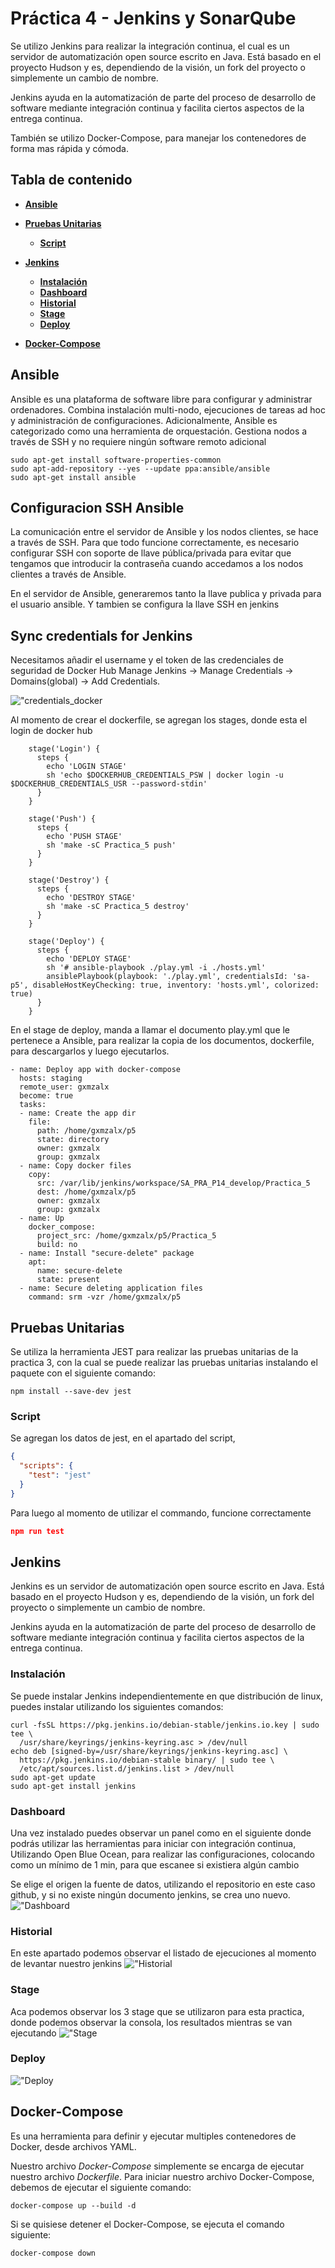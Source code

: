 # **Práctica 4 - Jenkins y SonarQube** <!-- omit in toc -->

Se utilizo Jenkins para realizar la integración continua, el cual es un servidor de automatización open source escrito en Java. Está basado en el proyecto Hudson y es, dependiendo de la visión, un fork del proyecto o simplemente un cambio de nombre.

Jenkins ayuda en la automatización de parte del proceso de desarrollo de software mediante integración continua y facilita ciertos aspectos de la entrega continua.

También se utilizo Docker-Compose, para manejar los contenedores de forma mas rápida y cómoda.

## **Tabla de contenido** <!-- omit in toc -->
- [**Ansible**](#ansible)

- [**Pruebas Unitarias**](#pruebas-unitarias)
  - [**Script**](#script)
- [**Jenkins**](#jenkins)
  - [**Instalación**](#instalación)
  - [**Dashboard**](#dashboard)
  - [**Historial**](#historial)
  - [**Stage**](#stage)
  - [**Deploy**](#deploy)
- [**Docker-Compose**](#docker-compose)

## **Ansible**
Ansible es una plataforma de software libre para configurar y administrar ordenadores. Combina instalación multi-nodo, ejecuciones de tareas ad hoc y administración de configuraciones. Adicionalmente, Ansible es categorizado como una herramienta de orquestación. Gestiona nodos a través de SSH y no requiere ningún software remoto adicional 

```
sudo apt-get install software-properties-common
sudo apt-add-repository --yes --update ppa:ansible/ansible
sudo apt-get install ansible
```
## **Configuracion SSH Ansible**
La comunicación entre el servidor de Ansible y los nodos clientes, se hace a través de SSH. Para que todo funcione correctamente, es necesario configurar SSH con soporte de llave pública/privada para evitar que tengamos que introducir la contraseña cuando accedamos a los nodos clientes a través de Ansible.

En el servidor de Ansible, generaremos tanto la llave publica y privada para el usuario ansible. 
Y tambien  se configura la llave SSH en jenkins

## **Sync credentials for Jenkins**
Necesitamos añadir el username y el token de las credenciales de seguridad de Docker Hub
Manage Jenkins -> Manage Credentials -> Domains(global) -> Add Credentials.

!["credentials_docker](/Practica_5/img/credentials_docker.png "credentials_docker")

Al momento de crear el dockerfile, se agregan los stages, donde esta el login de docker hub

```
    stage('Login') {
      steps {
        echo 'LOGIN STAGE'
        sh 'echo $DOCKERHUB_CREDENTIALS_PSW | docker login -u $DOCKERHUB_CREDENTIALS_USR --password-stdin'
      }
    }

    stage('Push') {
      steps {
        echo 'PUSH STAGE'
        sh 'make -sC Practica_5 push'
      }
    }

    stage('Destroy') {
      steps {
        echo 'DESTROY STAGE'
        sh 'make -sC Practica_5 destroy'
      }
    }

    stage('Deploy') {
      steps {
        echo 'DEPLOY STAGE'
        sh '# ansible-playbook ./play.yml -i ./hosts.yml'
        ansiblePlaybook(playbook: './play.yml', credentialsId: 'sa-p5', disableHostKeyChecking: true, inventory: 'hosts.yml', colorized: true)
      }
    }
```
En el stage de deploy, manda a llamar el documento play.yml que le pertenece a Ansible, para realizar la copia de los documentos, dockerfile, para descargarlos y luego ejecutarlos.

```
- name: Deploy app with docker-compose
  hosts: staging
  remote_user: gxmzalx
  become: true
  tasks:
  - name: Create the app dir
    file:
      path: /home/gxmzalx/p5
      state: directory
      owner: gxmzalx
      group: gxmzalx
  - name: Copy docker files
    copy:
      src: /var/lib/jenkins/workspace/SA_PRA_P14_develop/Practica_5
      dest: /home/gxmzalx/p5
      owner: gxmzalx
      group: gxmzalx
  - name: Up
    docker_compose:
      project_src: /home/gxmzalx/p5/Practica_5
      build: no
  - name: Install "secure-delete" package
    apt:
      name: secure-delete
      state: present
  - name: Secure deleting application files
    command: srm -vzr /home/gxmzalx/p5
```


## **Pruebas Unitarias**
Se utiliza la herramienta JEST para realizar las pruebas unitarias de la practica 3, con la cual se puede realizar las pruebas unitarias instalando el paquete con el siguiente comando:

```
npm install --save-dev jest
```
### **Script**
Se agregan  los datos de jest, en el apartado del script, 
```json
{
  "scripts": {
    "test": "jest"
  }
}
```
Para luego al momento de utilizar el commando, funcione correctamente
```json
npm run test
```

## **Jenkins**
Jenkins es un servidor de automatización open source escrito en Java. Está basado en el proyecto Hudson y es, dependiendo de la visión, un fork del proyecto o simplemente un cambio de nombre.

Jenkins ayuda en la automatización de parte del proceso de desarrollo de software mediante integración continua y facilita ciertos aspectos de la entrega continua. 

### **Instalación**
Se puede instalar Jenkins independientemente en que distribución de linux, puedes instalar utilizando los siguientes  comandos:

```
curl -fsSL https://pkg.jenkins.io/debian-stable/jenkins.io.key | sudo tee \
  /usr/share/keyrings/jenkins-keyring.asc > /dev/null
echo deb [signed-by=/usr/share/keyrings/jenkins-keyring.asc] \
  https://pkg.jenkins.io/debian-stable binary/ | sudo tee \
  /etc/apt/sources.list.d/jenkins.list > /dev/null
sudo apt-get update
sudo apt-get install jenkins
```

### **Dashboard**
Una vez instalado puedes observar un panel como en el siguiente donde podrás utilizar las herramientas para iniciar con integración continua, Utilizando Open Blue Ocean, para realizar las configuraciones, colocando como un mínimo de 1 min, para que escanee si existiera algún cambio

Se elige el origen la fuente de datos, utilizando el repositorio en este caso github, y si no existe ningún documento jenkins, se crea uno nuevo.
!["Dashboard](/Practica_4/img/dashboard.jpg "Dashboard")

### **Historial**
En este apartado podemos observar el listado de ejecuciones al momento de levantar nuestro jenkins
!["Historial](/Practica_4/img/historial.jpg "Historial")

### **Stage**
Aca podemos observar los 3 stage que se utilizaron para esta practica, donde podemos observar la consola, los resultados mientras se van ejecutando
!["Stage](/Practica_4/img/stage_deploy.jpg "Stage")

### **Deploy**

!["Deploy](/Practica_4/img/deploy.jpg "Deploy")

## **Docker-Compose** 

Es una herramienta para definir y ejecutar multiples contenedores de Docker, desde archivos YAML.

Nuestro archivo *Docker-Compose* simplemente se encarga de ejecutar nuestro archivo *Dockerfile*.
Para iniciar nuestro archivo Docker-Compose, debemos de ejecutar el siguiente comando:

```
docker-compose up --build -d
```

Si se quisiese detener el Docker-Compose, se ejecuta el comando siguiente:

```
docker-compose down
```